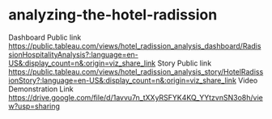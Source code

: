 # analyzing-the-hotel-radission


Dashboard Public link https://public.tableau.com/views/hotel_radission_analysis_dashboard/RadissionHospitalityAnalysis?:language=en-US&:display_count=n&:origin=viz_share_link
Story Public link https://public.tableau.com/views/hotel_radission_analysis_story/HotelRadissionStory?:language=en-US&:display_count=n&:origin=viz_share_link
Video Demonstration Link https://drive.google.com/file/d/1avvu7n_tXXyRSFYK4KQ_YYtzvnSN3o8h/view?usp=sharing
